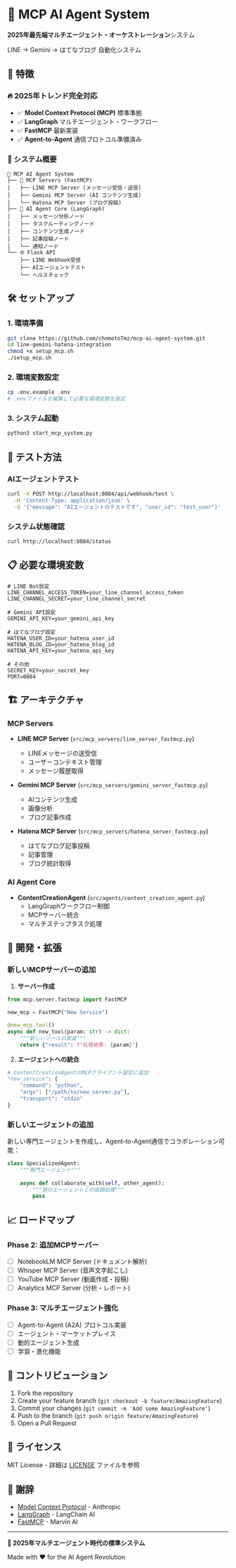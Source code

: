 # 🤖 MCP AI Agent System

**2025年最先端マルチエージェント・オーケストレーション**システム

LINE → Gemini → はてなブログ 自動化システム

## 🚀 特徴

### 🔥 2025年トレンド完全対応
- ✅ **Model Context Protocol (MCP)** 標準準拠
- ✅ **LangGraph** マルチエージェント・ワークフロー  
- ✅ **FastMCP** 最新実装
- ✅ **Agent-to-Agent** 通信プロトコル準備済み

### 🎯 システム概要
```
🤖 MCP AI Agent System
├── 🔧 MCP Servers (FastMCP)
│   ├── LINE MCP Server (メッセージ受信・送信)
│   ├── Gemini MCP Server (AI コンテンツ生成)
│   └── Hatena MCP Server (ブログ投稿)
├── 🧠 AI Agent Core (LangGraph)
│   ├── メッセージ分析ノード
│   ├── タスクルーティングノード
│   ├── コンテンツ生成ノード
│   ├── 記事投稿ノード
│   └── 通知ノード
└── 🌐 Flask API
    ├── LINE Webhook受信
    ├── AIエージェントテスト
    └── ヘルスチェック
```

## 🛠 セットアップ

### 1. 環境準備
```bash
git clone https://github.com/chnmotoTmz/mcp-ai-agent-system.git
cd line-gemini-hatena-integration
chmod +x setup_mcp.sh
./setup_mcp.sh
```

### 2. 環境変数設定
```bash
cp .env.example .env
# .envファイルを編集して必要な環境変数を設定
```

### 3. システム起動
```bash
python3 start_mcp_system.py
```

## 🧪 テスト方法

### AIエージェントテスト
```bash
curl -X POST http://localhost:8084/api/webhook/test \
  -H 'Content-Type: application/json' \
  -d '{"message": "AIエージェントのテストです", "user_id": "test_user"}'
```

### システム状態確認
```bash
curl http://localhost:8084/status
```

## 📋 必要な環境変数

```env
# LINE Bot設定
LINE_CHANNEL_ACCESS_TOKEN=your_line_channel_access_token
LINE_CHANNEL_SECRET=your_line_channel_secret

# Gemini API設定
GEMINI_API_KEY=your_gemini_api_key

# はてなブログ設定
HATENA_USER_ID=your_hatena_user_id
HATENA_BLOG_ID=your_hatena_blog_id
HATENA_API_KEY=your_hatena_api_key

# その他
SECRET_KEY=your_secret_key
PORT=8084
```

## 🏗 アーキテクチャ

### MCP Servers
- **LINE MCP Server** (`src/mcp_servers/line_server_fastmcp.py`)
  - LINEメッセージの送受信
  - ユーザーコンテキスト管理
  - メッセージ履歴取得

- **Gemini MCP Server** (`src/mcp_servers/gemini_server_fastmcp.py`)
  - AIコンテンツ生成
  - 画像分析
  - ブログ記事作成

- **Hatena MCP Server** (`src/mcp_servers/hatena_server_fastmcp.py`)
  - はてなブログ記事投稿
  - 記事管理
  - ブログ統計取得

### AI Agent Core
- **ContentCreationAgent** (`src/agents/content_creation_agent.py`)
  - LangGraphワークフロー制御
  - MCPサーバー統合
  - マルチステップタスク処理

## 🔧 開発・拡張

### 新しいMCPサーバーの追加

1. **サーバー作成**
```python
from mcp.server.fastmcp import FastMCP

new_mcp = FastMCP("New Service")

@new_mcp.tool()
async def new_tool(param: str) -> dict:
    """新しいツールの実装"""
    return {"result": f"処理結果: {param}"}
```

2. **エージェントへの統合**
```python
# ContentCreationAgentのMCPクライアント設定に追加
"new_service": {
    "command": "python",
    "args": ["/path/to/new_server.py"],
    "transport": "stdio"
}
```

### 新しいエージェントの追加

新しい専門エージェントを作成し、Agent-to-Agent通信でコラボレーション可能：

```python
class SpecializedAgent:
    """専門エージェント"""
    
    async def collaborate_with(self, other_agent):
        """他のエージェントとの協調処理"""
        pass
```

## 📈 ロードマップ

### Phase 2: 追加MCPサーバー
- [ ] NotebookLM MCP Server (ドキュメント解析)
- [ ] Whisper MCP Server (音声文字起こし)
- [ ] YouTube MCP Server (動画作成・投稿)
- [ ] Analytics MCP Server (分析・レポート)

### Phase 3: マルチエージェント強化
- [ ] Agent-to-Agent (A2A) プロトコル実装
- [ ] エージェント・マーケットプレイス
- [ ] 動的エージェント生成
- [ ] 学習・進化機能

## 🤝 コントリビューション

1. Fork the repository
2. Create your feature branch (`git checkout -b feature/AmazingFeature`)
3. Commit your changes (`git commit -m 'Add some AmazingFeature'`)
4. Push to the branch (`git push origin feature/AmazingFeature`)
5. Open a Pull Request

## 📄 ライセンス

MIT License - 詳細は [LICENSE](LICENSE) ファイルを参照

## 🙏 謝辞

- [Model Context Protocol](https://modelcontextprotocol.io/) - Anthropic
- [LangGraph](https://langchain-ai.github.io/langgraph/) - LangChain AI
- [FastMCP](https://github.com/jlowin/fastmcp) - Marvin AI

---

**🎯 2025年マルチエージェント時代の標準システム**

Made with ❤️ for the AI Agent Revolution